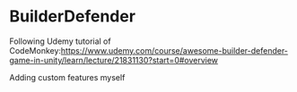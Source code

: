 # BuilderDefender
Following Udemy tutorial of CodeMonkey:https://www.udemy.com/course/awesome-builder-defender-game-in-unity/learn/lecture/21831130?start=0#overview

Adding custom features myself
